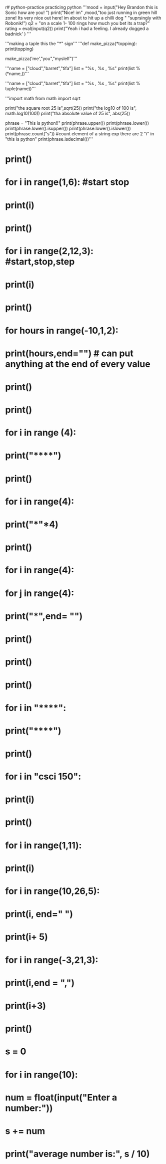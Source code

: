 r# python-practice
practicing python 
'''mood = input("Hey Brandon this is Sonic how are you! ")
print("Nice! im" ,mood,"too just running in green hill zone! Its very nice out here! im about to hit up a chilli dog "
                      "suprsingly with Robonik!")
q2 = "on a scale 1- 100 rings how much you bet its a trap?"
rating = eval(input(q2))
print("Yeah i had a feeling. I already dogged a badnick' ) '''



'''making a taple  this the "*" sign'''
'''def make_pizza(*topping):
    print(topping)

make_pizza('me',"you","myslelf")'''


'''name = ["cloud","barret","tifa"]
list = "%s , %s , %s"
print(list % (*name,))'''

'''name = ["cloud","barret","tifa"]
list = "%s , %s , %s"
print(list % tuple(name))'''


'''import math
from math import sqrt

print("the square root 25 is",sqrt(25))
print("the log10 of 100 is", math.log10(100))
print("tha absolute value of 25 is", abs(25))

phrase = "This is python!!"
print(phrase.upper())
print(phrase.lower())
print(phrase.lower().isupper())
print(phrase.lower().islower())
print(phrase.count("s")) #count element of a string exp there are 2 "i" in  "this is python"
print(phrase.isdecimal())'''
# print()
# for i in range(1,6): #start stop
#     print(i)
#
# print()
#
# for i in range(2,12,3):   #start,stop,step
#     print(i)
#
# print()
#
# for hours in range(-10,1,2):
#     print(hours,end="") # can put anything at the end of every value
# print()
# print()
#
# for i in range (4):
#     print("****")
# print()
# for i in range(4):
#     print("*"*4)
# print()
#
# for i in range(4):
#     for j in range(4):
#         print("*",end= "")
#     print()
# print()
# print()
# for i in "****":
#     print("****")
# print()
#
#
# for i in "csci 150":
#     print(i)
# print()
#
# for i in range(1,11):
#     print(i)


# for i in range(10,26,5):
#     print(i, end=" ")
#
# print(i+ 5)
#
# for i in range(-3,21,3):
#     print(i,end = ",")
# print(i+3)
#
# print()
#
# s = 0
# for i in range(10):
#     num = float(input("Enter a number:"))
#     s += num
#
# print("average number is:", s / 10)






